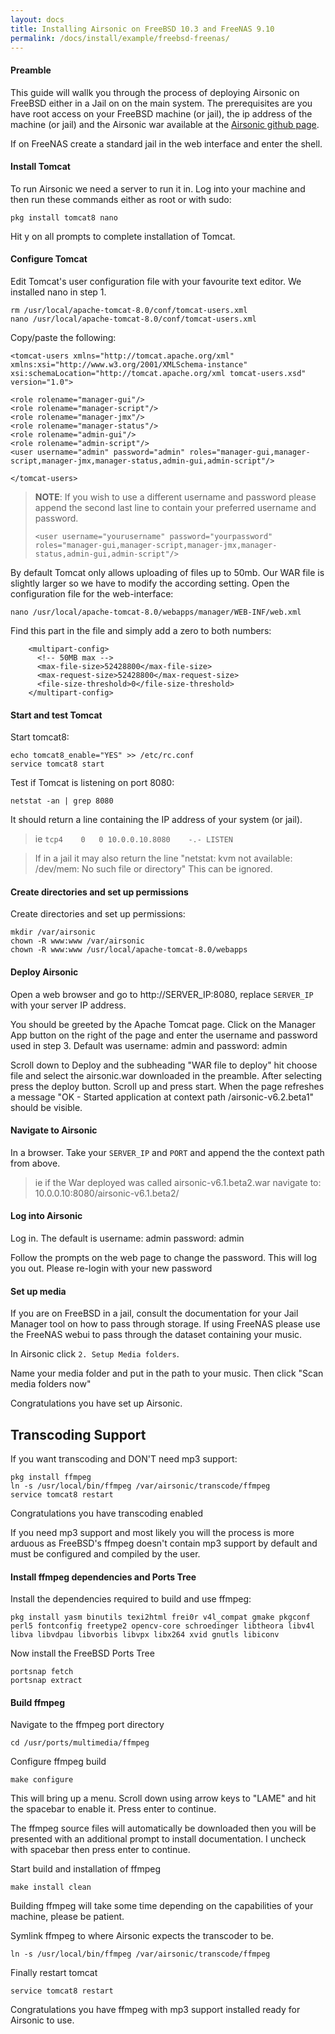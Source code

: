 ```yaml
---
layout: docs
title: Installing Airsonic on FreeBSD 10.3 and FreeNAS 9.10
permalink: /docs/install/example/freebsd-freenas/
---
```

#### Preamble

This guide will wallk you through the process of deploying Airsonic on FreeBSD either in a Jail on on the main system. The prerequisites are you have root access on your FreeBSD machine (or jail), the ip address of the machine (or jail) and the Airsonic war available at the [Airsonic github page](https://github.com/airsonic/airsonic/releases).

If on FreeNAS create a standard jail in the web interface and enter the shell.

#### Install Tomcat

To run Airsonic we need a server to run it in. Log into your machine and then run these commands either as root or with sudo:

```
pkg install tomcat8 nano
```

Hit y on all prompts to complete installation of Tomcat.

#### Configure Tomcat

Edit Tomcat's user configuration file with your favourite text editor. We installed nano in step 1.

```
rm /usr/local/apache-tomcat-8.0/conf/tomcat-users.xml
nano /usr/local/apache-tomcat-8.0/conf/tomcat-users.xml
```

Copy/paste the following:

```
<tomcat-users xmlns="http://tomcat.apache.org/xml"
xmlns:xsi="http://www.w3.org/2001/XMLSchema-instance"
xsi:schemaLocation="http://tomcat.apache.org/xml tomcat-users.xsd"
version="1.0">

<role rolename="manager-gui"/>
<role rolename="manager-script"/>
<role rolename="manager-jmx"/>
<role rolename="manager-status"/>
<role rolename="admin-gui"/>
<role rolename="admin-script"/>
<user username="admin" password="admin" roles="manager-gui,manager-script,manager-jmx,manager-status,admin-gui,admin-script"/>

</tomcat-users>
```

> **NOTE**: If you wish to use a different username and password please append the second last line to contain your preferred username and password.
> ```
> <user username="yourusername" password="yourpassword" roles="manager-gui,manager-script,manager-jmx,manager-status,admin-gui,admin-script"/>
> ```

By default Tomcat only allows uploading of files up to 50mb. Our WAR file is slightly larger so we have to modify the according setting. Open the configuration file for the web-interface:

```
nano /usr/local/apache-tomcat-8.0/webapps/manager/WEB-INF/web.xml
```

Find this part in the file and simply add a zero to both numbers:

```
    <multipart-config>
      <!-- 50MB max -->
      <max-file-size>52428800</max-file-size>
      <max-request-size>52428800</max-request-size>
      <file-size-threshold>0</file-size-threshold>
    </multipart-config>
```

#### Start and test Tomcat

Start tomcat8:

```
echo tomcat8_enable="YES" >> /etc/rc.conf
service tomcat8 start
```

Test if Tomcat is listening on port 8080:

```
netstat -an | grep 8080
```

It should return a line containing the IP address of your system (or jail).

> ie ```tcp4	0	0 10.0.0.10.8080	-.-	LISTEN ```

> If in a jail it may also return the line "netstat: kvm not available: /dev/mem: No such file or directory" This can be ignored.

#### Create directories and set up permissions

Create directories and set up permissions:

```
mkdir /var/airsonic
chown -R www:www /var/airsonic
chown -R www:www /usr/local/apache-tomcat-8.0/webapps
```

#### Deploy Airsonic

Open a web browser and go to http://SERVER_IP:8080, replace `SERVER_IP` with your server IP address.

You should be greeted by the Apache Tomcat page. Click on the Manager App button on the right of the page and enter the username and password used in step 3. Default was username: admin and password: admin

Scroll down to Deploy and the subheading "WAR file to deploy" hit choose file and select the airsonic.war downloaded in the preamble. After selecting press the deploy button. Scroll up and press start. When the page refreshes a message "OK - Started application at context path /airsonic-v6.2.beta1" should be visible.

#### Navigate to Airsonic

In a browser. Take your `SERVER_IP` and `PORT` and append the the context path from above.

> ie if the War deployed was called airsonic-v6.1.beta2.war navigate to:
> 10.0.0.10:8080/airsonic-v6.1.beta2/

#### Log into Airsonic

Log in. The default is username: admin password: admin

Follow the prompts on the web page to change the password. This will log you out. Please re-login with your new password

#### Set up media

If you are on FreeBSD in a jail, consult the documentation for your Jail Manager tool on how to pass through storage. If using FreeNAS please use the FreeNAS webui to pass through the dataset containing your music.

In Airsonic click `2. Setup Media folders`.

Name your media folder and put in the path to your music. Then click "Scan media folders now"

Congratulations you have set up Airsonic.

## Transcoding Support

If you want transcoding and DON'T need mp3 support:

```
pkg install ffmpeg
ln -s /usr/local/bin/ffmpeg /var/airsonic/transcode/ffmpeg
service tomcat8 restart
```

Congratulations you have transcoding enabled

If you need mp3 support and most likely you will the process is more arduous as FreeBSD's ffmpeg doesn't contain mp3 support by default and must be configured and compiled by the user.

#### Install ffmpeg dependencies and Ports Tree

Install the dependencies required to build and use ffmpeg:

```
pkg install yasm binutils texi2html frei0r v4l_compat gmake pkgconf perl5 fontconfig freetype2 opencv-core schroedinger libtheora libv4l libva libvdpau libvorbis libvpx libx264 xvid gnutls libiconv
```

Now install the FreeBSD Ports Tree

```
portsnap fetch
portsnap extract
```

#### Build ffmpeg

Navigate to the ffmpeg port directory

```
cd /usr/ports/multimedia/ffmpeg
```

Configure ffmpeg build

```
make configure
```

This will bring up a menu. Scroll down using arrow keys to "LAME" and hit the spacebar to enable it. Press enter to continue.

The ffmpeg source files will automatically be downloaded then you will be presented with an additional prompt to install documentation. I uncheck with spacebar then press enter to continue.

Start build and installation of ffmpeg

```
make install clean
```

Building ffmpeg will take some time depending on the capabilities of your machine, please be patient.

Symlink ffmpeg to where Airsonic expects the transcoder to be.

```
ln -s /usr/local/bin/ffmpeg /var/airsonic/transcode/ffmpeg
```

Finally restart tomcat

```
service tomcat8 restart
```

Congratulations you have ffmpeg with mp3 support installed ready for Airsonic to use.

